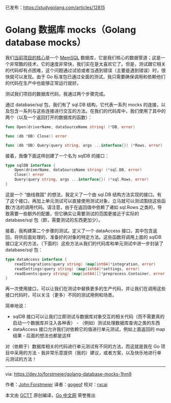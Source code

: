 已发布：https://studygolang.com/articles/12815

# Golang 数据库 mocks（Golang database mocks）

我们[当前项目的核心](https://heupr.io/)是一个 [MemSQL](https://www.memsql.com/) 数据库，它是我们核心的数据管道；这是一个非常酷的技术，它的速度非常快，我们实在是太喜欢它了。但是，测试跟它相关的代码却有点困难，这个问题通过试验或者当遇到错误（主要是遇到错误）时，很快就可以发现。由于 Go 标准包已通过全面的测试，我只需要确保调用和依赖他们的代码在生产中也能够正常运行就好。

测试我们项目的数据库代码，我通过两个步骤完成。

通过 database/sql 包，我们有了 sql.DB 结构，它代表一系列 mocks 的连接，以及包含一系列与这些连接进行交互的方法。在我们的代码库中，我们使用了其中的两个（以及一个返回打开的数据库的函数）：

```go
func Open(driverName, dataSourceName string) (*DB, error)

func (db *DB) Close() error

func (db *DB) Query(query string, args ...interface{}) (*Rows, error)
```

接着，我像下面这样创建了一个名为 sqlDB 的接口：

```go
type sqlDB interface {
	Open(driverName, dataSourceName string) (*sql.DB, error)
	Close() error
	Query(query string, args ...interface{}) (*sql.Rows, error)
}
```

这是一个 “曲线救国” 的想法，我定义了一个由 sql.DB 结构方法实现的接口。有了这个接口，再加上单元测试可以直接使用测试对象，立马就可以测试围绕这些函数/方法的调用代码。请注意，由于在返回值中依赖了诸如 sql.Rows 之类的，导致需要一些额外的配置，但它确实让需要测试的范围更接近于实际的 database/sql 包（即，需要测试的东西更加少）。

接着，我构建第二个步骤的测试。定义了一个 dataAccess 接口，其中包含返回，将供后面处理的，准备好的对象的特定方法。这些函数将调用上面的 sqlDB 接口定义的方法，（下面的）这些方法从我们的代码库和单元测试中进一步封装了 database/sql 包：

```go
type dataAccess interface {
	readIntegrations(query string) (map[int64]*integration, error)
	readSettings(query string) (map[int64]*settings, error)
	readEvents(query string) (map[int64][]*preprocess.Container, error)
}
```

再一次使用接口，可以让我们在测试中替换更多的生产代码，并让我们在调用这些接口代码时，可以关注（更多）不同的测试用例和场景。

简单地说：

- sqlDB 接口可以让我们立即测试与数据库对象交互的相关代码（而不需要真的启动一个数据库并注入各种表） - （例如）测试处理数据库查询之类的东西
- dataAccess 接口允许我们对依赖它的值进行单元测试，例如上面返回的 map 结果 - 后面的想法也都是这样

对（依赖于）数据库相关的代码进行单元测试有不同的方法，而这就是我在 Go 项目中采用的方法 - 我非常乐意提供（我的）建议，或者方案，以及快乐地进行单元测试的方法！

---

via: https://dev.to/forstmeier/golang-database-mocks-1hm9

作者：[John Forstmeier](https://dev.to/forstmeier)
译者：[gogeof](https://github.com/gogeof)
校对：[rxcai](https://github.com/rxcai)

本文由 [GCTT](https://github.com/studygolang/GCTT) 原创编译，[Go 中文网](https://studygolang.com/) 荣誉推出


